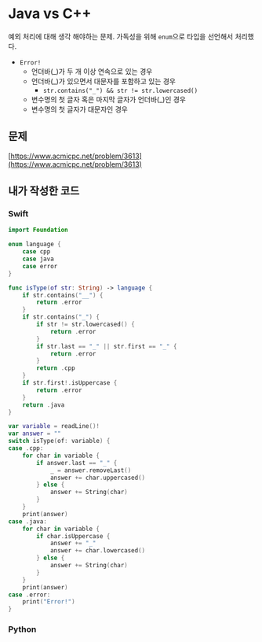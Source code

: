 # Java vs C++
예외 처리에 대해 생각 해야하는 문제. 가독성을 위해 `enum`으로 타입을 선언해서 처리했다.
- `Error!`
  - 언더바(_)가 두 개 이상 연속으로 있는 경우
  - 언더바(_)가 있으면서 대문자를 포함하고 있는 경우
    - `str.contains("_") && str != str.lowercased()`
  - 변수명의 첫 글자 혹은 마지막 글자가 언더바(_)인 경우
  - 변수명의 첫 글자가 대문자인 경우

## 문제
[https://www.acmicpc.net/problem/3613](https://www.acmicpc.net/problem/3613)

## 내가 작성한 코드
### Swift
```swift
import Foundation

enum language {
    case cpp
    case java
    case error
}

func isType(of str: String) -> language {
    if str.contains("__") {
        return .error
    }
    if str.contains("_") {
        if str != str.lowercased() {
            return .error
        }
        if str.last == "_" || str.first == "_" {
            return .error
        }
        return .cpp
    }
    if str.first!.isUppercase {
        return .error
    }
    return .java
}

var variable = readLine()!
var answer = ""
switch isType(of: variable) {
case .cpp:
    for char in variable {
        if answer.last == "_" {
            _ = answer.removeLast()
            answer += char.uppercased()
        } else {
            answer += String(char)
        }
    }
    print(answer)
case .java:
    for char in variable {
        if char.isUppercase {
            answer += "_"
            answer += char.lowercased()
        } else {
            answer += String(char)
        }
    }
    print(answer)
case .error:
    print("Error!")
}
```
### Python
```python
```